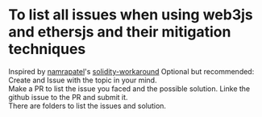 # To list all issues when using web3js and ethersjs and their mitigation techniques

Inspired by [namrapatel](https://github.com/namrapatel)'s [solidity-workaround](https://github.com/namrapatel/solidity-workarounds)
Optional but recommended: Create and Issue with the topic in your mind.
\
Make a PR to list the issue you faced and the possible solution. Linke the github issue to the PR and submit it.
\
There are folders to list the issues and solution.
